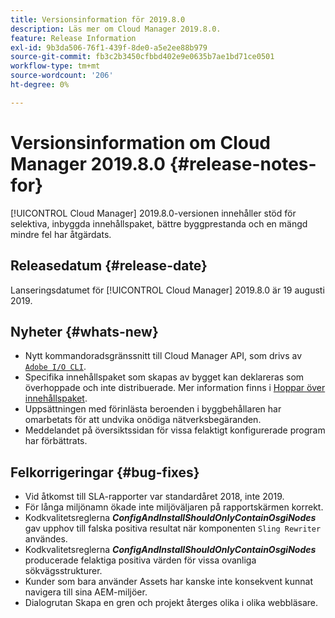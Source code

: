 ```yaml
---
title: Versionsinformation för 2019.8.0
description: Läs mer om Cloud Manager 2019.8.0.
feature: Release Information
exl-id: 9b3da506-76f1-439f-8de0-a5e2ee88b979
source-git-commit: fb3c2b3450cfbbd402e9e0635b7ae1bd71ce0501
workflow-type: tm+mt
source-wordcount: '206'
ht-degree: 0%

---
```


# Versionsinformation om Cloud Manager 2019.8.0 {#release-notes-for}

[!UICONTROL Cloud Manager] 2019.8.0-versionen innehåller stöd för selektiva, inbyggda innehållspaket, bättre byggprestanda och en mängd mindre fel har åtgärdats.

## Releasedatum {#release-date}

Lanseringsdatumet för [!UICONTROL Cloud Manager] 2019.8.0 är 19 augusti 2019.

## Nyheter {#whats-new}

* Nytt kommandoradsgränssnitt till Cloud Manager API, som drivs av [`Adobe I/O CLI`](https://github.com/adobe/aio-cli-plugin-cloudmanager).
* Specifika innehållspaket som skapas av bygget kan deklareras som överhoppade och inte distribuerade. Mer information finns i [Hoppar över innehållspaket](/help/getting-started/project-setup.md#skipping-content-packages).
* Uppsättningen med förinlästa beroenden i byggbehållaren har omarbetats för att undvika onödiga nätverksbegäranden.
* Meddelandet på översiktssidan för vissa felaktigt konfigurerade program har förbättrats.

## Felkorrigeringar {#bug-fixes}

* Vid åtkomst till SLA-rapporter var standardåret 2018, inte 2019.
* För långa miljönamn ökade inte miljöväljaren på rapportskärmen korrekt.
* Kodkvalitetsreglerna ***ConfigAndInstallShouldOnlyContainOsgiNodes*** gav upphov till falska positiva resultat när komponenten `Sling Rewriter` användes.
* Kodkvalitetsreglerna ***ConfigAndInstallShouldOnlyContainOsgiNodes*** producerade felaktiga positiva värden för vissa ovanliga sökvägsstrukturer.
* Kunder som bara använder Assets har kanske inte konsekvent kunnat navigera till sina AEM-miljöer.
* Dialogrutan Skapa en gren och projekt återges olika i olika webbläsare.
